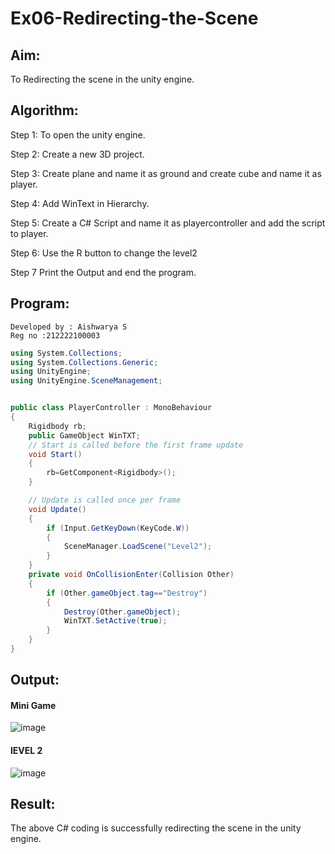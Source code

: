 
# Ex06-Redirecting-the-Scene

## Aim:
To Redirecting the scene in the unity engine.

## Algorithm:
Step 1:
To open the unity engine.

Step 2:
Create a new 3D project.

Step 3:
Create plane and name it as ground and create cube and name it as player.

Step 4:
Add WinText in Hierarchy.

Step 5:
Create a C# Script and name it as playercontroller and add the script to player.

Step 6:
Use the R button to change the level2

Step 7
Print the Output and end the program.

## Program:

```
Developed by : Aishwarya S
Reg no :212222100003

```

```c#
using System.Collections;
using System.Collections.Generic;
using UnityEngine;
using UnityEngine.SceneManagement;


public class PlayerController : MonoBehaviour
{
    Rigidbody rb;
    public GameObject WinTXT;
    // Start is called before the first frame update
    void Start()
    {
        rb=GetComponent<Rigidbody>();
    }

    // Update is called once per frame
    void Update()
    {
        if (Input.GetKeyDown(KeyCode.W))
        {
            SceneManager.LoadScene("Level2");
        }
    }
    private void OnCollisionEnter(Collision Other)
    {
        if (Other.gameObject.tag=="Destroy")
        {
            Destroy(Other.gameObject);
            WinTXT.SetActive(true);
        }
    }
}
```

## Output:
#### Mini Game
![image](https://github.com/JayanthYadav123/Ex06-Redirecting-the-Scene/assets/94836154/0f924d5e-00eb-4744-9e77-9435c691e84c)

#### lEVEL 2
![image](https://github.com/JayanthYadav123/Ex06-Redirecting-the-Scene/assets/94836154/f8465921-7303-4d14-b0af-4e0deeacc2d7)

## Result:

The above C# coding is successfully redirecting the scene in the unity engine.
